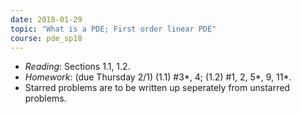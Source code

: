 ```yaml
---
date: 2018-01-29
topic: "What is a PDE; First order linear PDE"
course: pde_sp18
---
```


- *Reading*: Sections 1.1, 1.2.
- *Homework*: (due Thursday 2/1) (1.1) #3\*, 4; (1.2) #1, 2, 5\*, 9, 11\*.
- Starred problems are to be written up seperately from unstarred problems.
